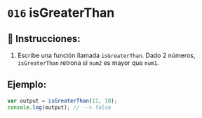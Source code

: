 # `016` isGreaterThan

## 📝 Instrucciones:

1. Escribe una función llamada `isGreaterThan`. Dado 2 números, `isGreaterThan` retrona si `num2` es mayor que `num1`.

## Ejemplo:

```Javascript
var output = isGreaterThan(11, 10);
console.log(output); // --> false
```